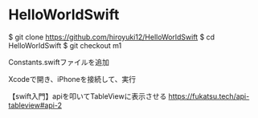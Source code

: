 # HelloWorldSwift

$ git clone https://github.com/hiroyuki12/HelloWorldSwift 
$ cd HelloWorldSwift
$ git checkout m1

Constants.swiftファイルを追加

Xcodeで開き、iPhoneを接続して、実行

【swift入門】apiを叩いてTableViewに表示させる
https://fukatsu.tech/api-tableview#api-2

